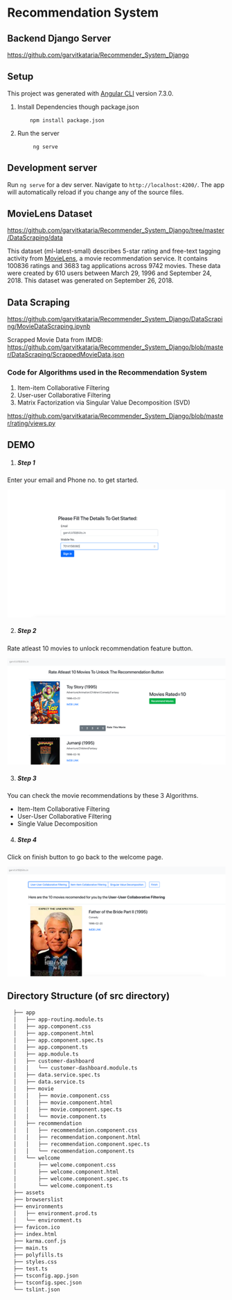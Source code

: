 # Recommendation System

## Backend Django Server
https://github.com/garvitkataria/Recommender_System_Django



## Setup

This project was generated with [Angular CLI](https://github.com/angular/angular-cli) version 7.3.0.

1. Install Dependencies though package.json

           npm install package.json

2. Run the server

            ng serve


## Development server

Run `ng serve` for a dev server. Navigate to `http://localhost:4200/`. The app will automatically reload if you change any of the source files.

## MovieLens Dataset
https://github.com/garvitkataria/Recommender_System_Django/tree/master/DataScraping/data

This dataset (ml-latest-small) describes 5-star rating and free-text tagging activity from [MovieLens](http://movielens.org), a movie recommendation service. It contains 100836 ratings and 3683 tag applications across 9742 movies. These data were created by 610 users between March 29, 1996 and September 24, 2018. This dataset was generated on September 26, 2018.


## Data Scraping

https://github.com/garvitkataria/Recommender_System_Django/DataScraping/MovieDataScraping.ipynb

Scrapped Movie Data from IMDB:
https://github.com/garvitkataria/Recommender_System_Django/blob/master/DataScraping/ScrappedMovieData.json

### Code for Algorithms used in the Recommendation System
1. Item-item Collaborative Filtering 
2. User-user Collaborative Filtering
3. Matrix Factorization via Singular Value Decomposition (SVD)

https://github.com/garvitkataria/Recommender_System_Django/blob/master/rating/views.py


## DEMO
1. <h5>Step 1</h5>
Enter your email and Phone no. to get started.

![alt text](https://github.com/garvitkataria/Recommender_System_Django/blob/master/Demo_Images/step1.png)

2. <h5>Step 2</h5>
Rate atleast 10 movies to unlock recommendation feature button.

![alt text](https://github.com/garvitkataria/Recommender_System_Django/blob/master/Demo_Images/step2.png)

3. <h5>Step 3</h5>
You can check the movie recommendations by these 3 Algorithms.
<ul>
<li> Item-Item Collaborative Filtering</li>
<li> User-User Collaborative Filtering</li>
<li> Single Value Decomposition</li>
</ul>

4. <h5>Step 4</h5>
Click on finish button to go back to the welcome page.

![alt text](https://github.com/garvitkataria/Recommender_System_Django/blob/master/Demo_Images/step3.png)

## Directory Structure (of src directory)

      ├── app
      │   ├── app-routing.module.ts
      │   ├── app.component.css
      │   ├── app.component.html
      │   ├── app.component.spec.ts
      │   ├── app.component.ts
      │   ├── app.module.ts
      │   ├── customer-dashboard
      │   │   └── customer-dashboard.module.ts
      │   ├── data.service.spec.ts
      │   ├── data.service.ts
      │   ├── movie
      │   │   ├── movie.component.css
      │   │   ├── movie.component.html
      │   │   ├── movie.component.spec.ts
      │   │   └── movie.component.ts
      │   ├── recommendation
      │   │   ├── recommendation.component.css
      │   │   ├── recommendation.component.html
      │   │   ├── recommendation.component.spec.ts
      │   │   └── recommendation.component.ts
      │   └── welcome
      │       ├── welcome.component.css
      │       ├── welcome.component.html
      │       ├── welcome.component.spec.ts
      │       └── welcome.component.ts
      ├── assets
      ├── browserslist
      ├── environments
      │   ├── environment.prod.ts
      │   └── environment.ts
      ├── favicon.ico
      ├── index.html
      ├── karma.conf.js
      ├── main.ts
      ├── polyfills.ts
      ├── styles.css
      ├── test.ts
      ├── tsconfig.app.json
      ├── tsconfig.spec.json
      └── tslint.json

